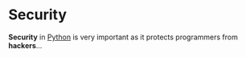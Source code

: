 # Security



**Security** in [Python](/wiki/Python) is very important as it protects programmers from **hackers**...